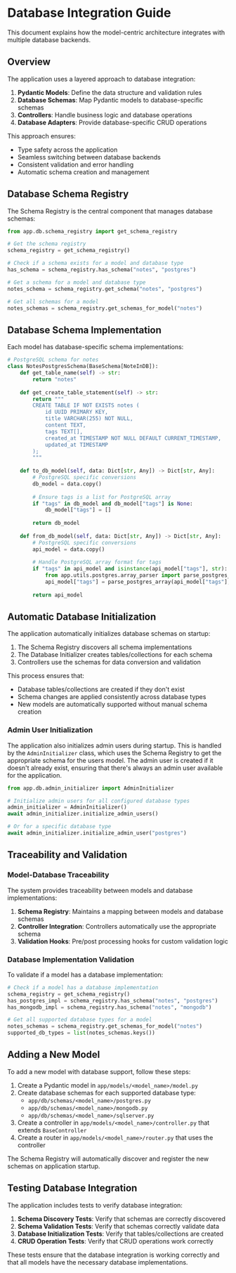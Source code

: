 # Database Integration Guide

This document explains how the model-centric architecture integrates with multiple database backends.

## Overview

The application uses a layered approach to database integration:

1. **Pydantic Models**: Define the data structure and validation rules
2. **Database Schemas**: Map Pydantic models to database-specific schemas
3. **Controllers**: Handle business logic and database operations
4. **Database Adapters**: Provide database-specific CRUD operations

This approach ensures:
- Type safety across the application
- Seamless switching between database backends
- Consistent validation and error handling
- Automatic schema creation and management

## Database Schema Registry

The Schema Registry is the central component that manages database schemas:

```python
from app.db.schema_registry import get_schema_registry

# Get the schema registry
schema_registry = get_schema_registry()

# Check if a schema exists for a model and database type
has_schema = schema_registry.has_schema("notes", "postgres")

# Get a schema for a model and database type
notes_schema = schema_registry.get_schema("notes", "postgres")

# Get all schemas for a model
notes_schemas = schema_registry.get_schemas_for_model("notes")
```

## Database Schema Implementation

Each model has database-specific schema implementations:

```python
# PostgreSQL schema for notes
class NotesPostgresSchema(BaseSchema[NoteInDB]):
    def get_table_name(self) -> str:
        return "notes"
    
    def get_create_table_statement(self) -> str:
        return """
        CREATE TABLE IF NOT EXISTS notes (
            id UUID PRIMARY KEY,
            title VARCHAR(255) NOT NULL,
            content TEXT,
            tags TEXT[],
            created_at TIMESTAMP NOT NULL DEFAULT CURRENT_TIMESTAMP,
            updated_at TIMESTAMP
        );
        """
    
    def to_db_model(self, data: Dict[str, Any]) -> Dict[str, Any]:
        # PostgreSQL specific conversions
        db_model = data.copy()
        
        # Ensure tags is a list for PostgreSQL array
        if "tags" in db_model and db_model["tags"] is None:
            db_model["tags"] = []
            
        return db_model
    
    def from_db_model(self, data: Dict[str, Any]) -> Dict[str, Any]:
        # PostgreSQL specific conversions
        api_model = data.copy()
        
        # Handle PostgreSQL array format for tags
        if "tags" in api_model and isinstance(api_model["tags"], str):
            from app.utils.postgres.array_parser import parse_postgres_array
            api_model["tags"] = parse_postgres_array(api_model["tags"], "tags")
            
        return api_model
```


## Automatic Database Initialization

The application automatically initializes database schemas on startup:

1. The Schema Registry discovers all schema implementations
2. The Database Initializer creates tables/collections for each schema
3. Controllers use the schemas for data conversion and validation

This process ensures that:
- Database tables/collections are created if they don't exist
- Schema changes are applied consistently across database types
- New models are automatically supported without manual schema creation

### Admin User Initialization

The application also initializes admin users during startup. This is handled by the `AdminInitializer` class, which uses the Schema Registry to get the appropriate schema for the users model. The admin user is created if it doesn't already exist, ensuring that there's always an admin user available for the application.

```python
from app.db.admin_initializer import AdminInitializer

# Initialize admin users for all configured database types
admin_initializer = AdminInitializer()
await admin_initializer.initialize_admin_users()

# Or for a specific database type
await admin_initializer.initialize_admin_user("postgres")
```

## Traceability and Validation

### Model-Database Traceability

The system provides traceability between models and database implementations:

1. **Schema Registry**: Maintains a mapping between models and database schemas
2. **Controller Integration**: Controllers automatically use the appropriate schema
3. **Validation Hooks**: Pre/post processing hooks for custom validation logic

### Database Implementation Validation

To validate if a model has a database implementation:

```python
# Check if a model has a database implementation
schema_registry = get_schema_registry()
has_postgres_impl = schema_registry.has_schema("notes", "postgres")
has_mongodb_impl = schema_registry.has_schema("notes", "mongodb")

# Get all supported database types for a model
notes_schemas = schema_registry.get_schemas_for_model("notes")
supported_db_types = list(notes_schemas.keys())
```

## Adding a New Model

To add a new model with database support, follow these steps:

1. Create a Pydantic model in `app/models/<model_name>/model.py`
2. Create database schemas for each supported database type:
   - `app/db/schemas/<model_name>/postgres.py`
   - `app/db/schemas/<model_name>/mongodb.py`
   - `app/db/schemas/<model_name>/sqlserver.py`
3. Create a controller in `app/models/<model_name>/controller.py` that extends `BaseController`
4. Create a router in `app/models/<model_name>/router.py` that uses the controller

The Schema Registry will automatically discover and register the new schemas on application startup.

## Testing Database Integration

The application includes tests to verify database integration:

1. **Schema Discovery Tests**: Verify that schemas are correctly discovered
2. **Schema Validation Tests**: Verify that schemas correctly validate data
3. **Database Initialization Tests**: Verify that tables/collections are created
4. **CRUD Operation Tests**: Verify that CRUD operations work correctly

These tests ensure that the database integration is working correctly and that all models have the necessary database implementations.
